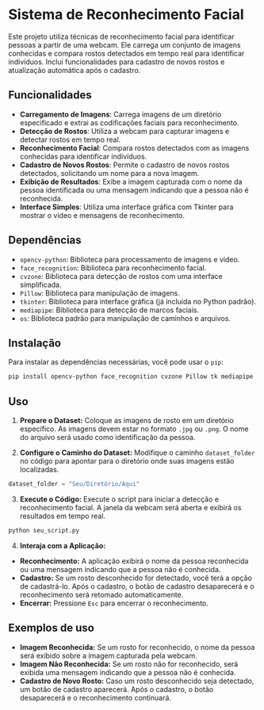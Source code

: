 # Sistema de Reconhecimento Facial

Este projeto utiliza técnicas de reconhecimento facial para identificar pessoas a partir de uma webcam. Ele carrega um conjunto de imagens conhecidas e compara rostos detectados em tempo real para identificar indivíduos. Inclui funcionalidades para cadastro de novos rostos e atualização automática após o cadastro.

## Funcionalidades

- **Carregamento de Imagens**: Carrega imagens de um diretório especificado e extrai as codificações faciais para reconhecimento.
- **Detecção de Rostos**: Utiliza a webcam para capturar imagens e detectar rostos em tempo real.
- **Reconhecimento Facial**: Compara rostos detectados com as imagens conhecidas para identificar indivíduos.
- **Cadastro de Novos Rostos**: Permite o cadastro de novos rostos detectados, solicitando um nome para a nova imagem.
- **Exibição de Resultados**: Exibe a imagem capturada com o nome da pessoa identificada ou uma mensagem indicando que a pessoa não é reconhecida.
- **Interface Simples**: Utiliza uma interface gráfica com Tkinter para mostrar o vídeo e mensagens de reconhecimento.

## Dependências

- `opencv-python`: Biblioteca para processamento de imagens e vídeo.
- `face_recognition`: Biblioteca para reconhecimento facial.
- `cvzone`: Biblioteca para detecção de rostos com uma interface simplificada.
- `Pillow`: Biblioteca para manipulação de imagens.
- `tkinter`: Biblioteca para interface gráfica (já incluída no Python padrão).
- `mediapipe`: Biblioteca para detecção de marcos faciais.
- `os`: Biblioteca padrão para manipulação de caminhos e arquivos.

## Instalação

Para instalar as dependências necessárias, você pode usar o `pip`:

```bash
pip install opencv-python face_recognition cvzone Pillow tk mediapipe
```

## Uso

1. **Prepare o Dataset:** Coloque as imagens de rosto em um diretório específico. As imagens devem estar no formato `.jpg` ou `.png`. O nome do arquivo será usado como identificação da pessoa.

2. **Configure o Caminho do Dataset:** Modifique o caminho `dataset_folder` no código para apontar para o diretório onde suas imagens estão localizadas.

```python
dataset_folder = "Seu/Diretório/Aqui"
```

3. **Execute o Código:** Execute o script para iniciar a detecção e reconhecimento facial. A janela da webcam será aberta e exibirá os resultados em tempo real.

```bash
python seu_script.py
```

4. **Interaja com a Aplicação:**

- **Reconhecimento:** A aplicação exibirá o nome da pessoa reconhecida ou uma mensagem indicando que a pessoa não é conhecida.
- **Cadastro:** Se um rosto desconhecido for detectado, você terá a opção de cadastrá-lo. Após o cadastro, o botão de cadastro desaparecerá e o reconhecimento será retomado automaticamente.
- **Encerrar:** Pressione `Esc` para encerrar o reconhecimento.

## Exemplos de uso

- **Imagem Reconhecida:** Se um rosto for reconhecido, o nome da pessoa será exibido sobre a imagem capturada pela webcam.
- **Imagem Não Reconhecida:** Se um rosto não for reconhecido, será exibida uma mensagem indicando que a pessoa não é conhecida.
- **Cadastro de Novo Rosto:** Caso um rosto desconhecido seja detectado, um botão de cadastro aparecerá. Após o cadastro, o botão desaparecerá e o reconhecimento continuará.